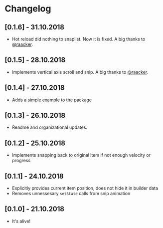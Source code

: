 # Changelog

## [0.1.6] - 31.10.2018

* Hot reload did nothing to snaplist. Now it is fixed. A big thanks to [@raacker](https://github.com/raacker).

## [0.1.5] - 28.10.2018

* Implements vertical axis scroll and snip. A big thanks to [@raacker](https://github.com/raacker).

## [0.1.4] - 27.10.2018

* Adds a simple example to the package

## [0.1.3] - 26.10.2018
  
* Readme and organizational updates.

## [0.1.2] - 25.10.2018
  
* Implements snapping back to original item if not enough velocity or progress

## [0.1.1] - 24.10.2018

* Explicitly provides current item position, does not hide it in builder data
* Removes unnessesary `setState` calls from snip animation

## [0.1.0] - 21.10.2018

* It's alive!
